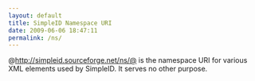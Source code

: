 ```yaml
---
layout: default
title: SimpleID Namespace URI
date: 2009-06-06 18:47:11
permalink: /ns/
---
```


@http://simpleid.sourceforge.net/ns/@ is the namespace URI for various XML elements used by SimpleID.  It serves no other purpose.